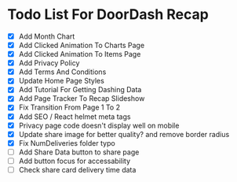 # Todo List For DoorDash Recap

- [x] Add Month Chart
- [x] Add Clicked Animation To Charts Page
- [x] Add Clicked Animation To Items Page
- [x] Add Privacy Policy
- [x] Add Terms And Conditions
- [x] Update Home Page Styles
- [x] Add Tutorial For Getting Dashing Data
- [x] Add Page Tracker To Recap Slideshow
- [x] Fix Transition From Page 1 To 2
- [x] Add SEO / React helmet meta tags
- [x] Privacy page code doesn't display well on mobile
- [x] Update share image for better quality? and remove border radius
- [x] Fix NumDeliveries folder typo
- [ ] Add Share Data button to share page
- [ ] Add button focus for accessability
- [ ] Check share card delivery time data